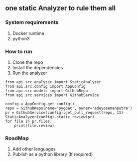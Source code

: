 ## one static Analyzer to rule them all
### System requirements
1. Docker runtime
1. python3

### How to run
1. Clone the repo
1. Install the dependencies
1. Run the analyzer
```
from api.src.analyzer import StaticAnalyzer
from api.src.config import AppConfig
from api.src.models import GithubRepo
from api.src.services import GithubService

config = AppConfig.get_config()
repo = GithubRepo(name='pygoat', owner='adeyosemanputra')
pr = GithubService(config).get_pull_request(repo, 11)
StaticAnalyzer(config).static_review(pr)
for file in pr.files:
    print(file.review)
```

### RoadMap
1. Add other languages
1. Publish as a python library (If required)

